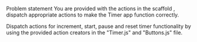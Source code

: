 Problem statement
You are provided with the actions in the scaffold , dispatch appropriate actions to make the Timer app function correctly.

Dispatch actions for increment, start, pause and reset timer functionality by using the provided action creators in the "Timer.js" and "Buttons.js" file.
